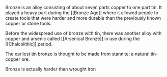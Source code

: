 Bronze is an alloy consisting of about seven parts copper to one part tin. It played a heavy part during the [[Bronze Age]] where it allowed people to create tools that were harder and more durable than the previously known copper or stone tools.

Before the widespread use of bronze with tin, there was another alloy with copper and arsenic called [[Arsenical Bronze]] in use during the [[Chalcolithic]] period. 

The earliest tin bronze is thought to be made from stannite; a natural tin-copper ore.

Bronze is actually harder than wrought iron
